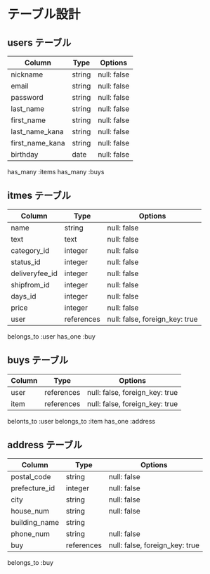 # テーブル設計

## users テーブル

| Column          | Type     | Options     |
| --------------- | -------- | ----------- |
| nickname        | string   | null: false |
| email           | string   | null: false |
| password        | string   | null: false |
| last_name       | string   | null: false |
| first_name      | string   | null: false |
| last_name_kana  | string   | null: false |
| first_name_kana | string   | null: false |
| birthday        | date     | null: false |

has_many :items
has_many :buys

## itmes テーブル

| Column       | Type       | Options                        |
| ------------ | ---------- | ------------------------------ |
| name         | string     | null: false                    |
| text         | text       | null: false                    |
| category_id     | integer    | null: false                    |
| status_id       | integer    | null: false                    |
| deliveryfee_id | integer    | null: false                    |
| shipfrom_id    | integer    | null: false                    |
| days_id         | integer    | null: false                    |
| price        | integer    | null: false                    |
| user         | references | null: false, foreign_key: true |

belongs_to :user
has_one :buy

## buys テーブル

| Column | Type       | Options                        |
| ------ | ---------- | ------------------------------ |
| user   | references | null: false, foreign_key: true |
| item   | references | null: false, foreign_key: true |

belonts_to :user
belongs_to :item
has_one :address

## address テーブル

| Column        | Type       | Options                        |
| ------------- | ---------- | ------------------------------ |
| postal_code   | string     | null: false                    |
| prefecture_id    | integer    | null: false                    |
| city          | string     | null: false                    |
| house_num  | string     | null: false                    |
| building_name | string     |                                |
| phone_num     | string     | null: false                    |
| buy           | references | null: false, foreign_key: true |


belongs_to :buy

